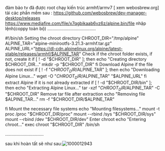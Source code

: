 đảm bảo tv đã được root chạy kiến trúc armhf/armv7 [ xem webosbrew.org]
tải các phần mềm sau :
https://github.com/webosbrew/dev-manager-desktop/releases
https://www.mediafire.com/file/x7qgbikaab6vz6z/alpine.bin/file
nhập lệnh(coppy toàn bộ)
.......................................




#!/bin/sh
Setting the chroot directory
CHROOT_DIR="/tmp/alpine"
ALPINE_TAR="alpine-minirootfs-3.21.3-armhf.tar.gz"
ALPINE_URL="https://dl-cdn.alpinelinux.org/alpine/latest-stable/releases/armhf/$ALPINE_TAR"
Check if the chroot folder exists, if not, create it
if [ ! -d "$CHROOT_DIR" ]; then
    echo "Creating directory $CHROOT_DIR..."
    mkdir -p "$CHROOT_DIR"
fi
Download Alpine if the file does not exist
if [ ! -f "$CHROOT_DIR/$ALPINE_TAR" ]; then
    echo "Downloading Alpine Linux..."
    wget -O "$CHROOT_DIR/$ALPINE_TAR" "$ALPINE_URL"
fi
extract Alpine if it is not already extracted
if [ ! -d "$CHROOT_DIR/bin" ]; then
    echo "Extracting Alpine Linux..."
    tar -xzf "$CHROOT_DIR/$ALPINE_TAR" -C "$CHROOT_DIR"
    Remove tar file after extraction
    echo "Removing file $ALPINE_TAR..."
    rm -f "$CHROOT_DIR/$ALPINE_TAR"
  
fi
Mount the necessary file systems
echo "Mounting filesystems..."
mount -t proc /proc "$CHROOT_DIR/proc"
mount --rbind /sys "$CHROOT_DIR/sys"
mount --rbind /dev "$CHROOT_DIR/dev"
Enter chroot
echo "Entering chroot..."
exec chroot "$CHROOT_DIR" /bin/sh





...............................











sau khi hoàn tất sẽ như sau:![1000012943](https://github.com/user-attachments/assets/47933768-1766-461e-8f8a-620473d1736f)
